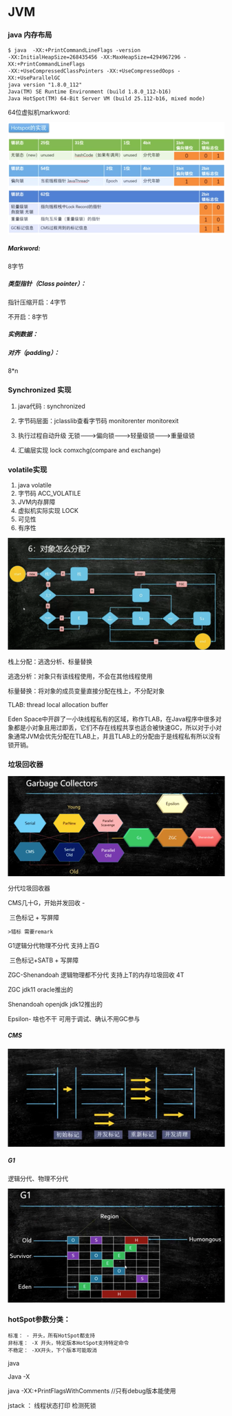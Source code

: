 # JVM



### java 内存布局

```shell
$ java  -XX:+PrintCommandLineFlags -version
-XX:InitialHeapSize=268435456 -XX:MaxHeapSize=4294967296 -XX:+PrintCommandLineFlags 
-XX:+UseCompressedClassPointers -XX:+UseCompressedOops -XX:+UseParallelGC
java version "1.8.0_112"
Java(TM) SE Runtime Environment (build 1.8.0_112-b16)
Java HotSpot(TM) 64-Bit Server VM (build 25.112-b16, mixed mode)
```

64位虚拟机markword:

![image-20200502221209974](./image/内存布局.png)

##### Markword:

8字节

##### 类型指针（Class pointer）：

指针压缩开启：4字节

不开启：8字节

##### 实例数据：

##### 对齐（padding）：

8*n



### Synchronized 实现

1. java代码 : synchronized

2. 字节码层面：jclasslib查看字节码
   monitorenter  monitorexit

3. 执行过程自动升级
   无锁--->偏向锁--->轻量级锁--->重量级锁

4. 汇编层实现
   lock  comxchg(compare and exchange)

   

### volatile实现

1. java volatile
2. 字节码 ACC_VOLATILE
3. JVM内存屏障
4. 虚拟机实际实现  LOCK
5. 可见性
6. 有序性





![image-20200503233056278](./image/对象如何分配.png)

栈上分配：逃逸分析、标量替换

逃逸分析：对象只有该线程使用，不会在其他线程使用

标量替换：将对象的成员变量直接分配在栈上，不分配对象



TLAB: thread local allocation buffer

Eden Space中开辟了一小块线程私有的区域，称作TLAB，在Java程序中很多对象都是小对象且用过即丢，它们不存在线程共享也适合被快速GC，所以对于小对象通常JVM会优先分配在TLAB上，并且TLAB上的分配由于是线程私有所以没有锁开销。



### 垃圾回收器

![image-20200504211527634](./image/垃圾回收器.png)

分代垃圾回收器

CMS几十G，开始并发回收 -

​		三色标记 + 写屏障

	>错标 需要remark

G1逻辑分代物理不分代  支持上百G

​		三色标记+SATB + 写屏障

ZGC-Shenandoah 逻辑物理都不分代    支持上T的内存垃圾回收 4T

ZGC jdk11 oracle推出的

Shenandoah openjdk jdk12推出的

Epsilon- 啥也不干  可用于调试、确认不用GC参与

##### CMS

![image-20200504214336330](./image/CMS.png)



##### G1

逻辑分代、物理不分代

![image-20200504220112214](./image/G1.png)



### hotSpot参数分类：

```
标准： - 开头，所有HotSpot都支持
非标准： -X 开头，特定版本HotSpot支持特定命令
不稳定： -XX开头，下个版本可能取消
```

java 

Java -X

java -XX:+PrintFlagsWithComments //只有debug版本能使用



jstack ： 线程状态打印   检测死锁